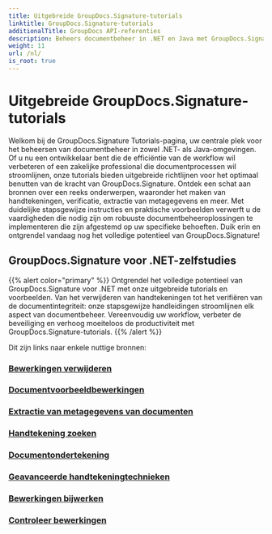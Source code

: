 ```yaml
---
title: Uitgebreide GroupDocs.Signature-tutorials
linktitle: GroupDocs.Signature-tutorials
additionalTitle: GroupDocs API-referenties
description: Beheers documentbeheer in .NET en Java met GroupDocs.Signature-tutorials. Metagegevens maken, verifiëren, extraheren en meer. Duik erin voor een naadloze workflow!
weight: 11
url: /nl/
is_root: true
---
```


# Uitgebreide GroupDocs.Signature-tutorials


Welkom bij de GroupDocs.Signature Tutorials-pagina, uw centrale plek voor het beheersen van documentbeheer in zowel .NET- als Java-omgevingen. Of u nu een ontwikkelaar bent die de efficiëntie van de workflow wil verbeteren of een zakelijke professional die documentprocessen wil stroomlijnen, onze tutorials bieden uitgebreide richtlijnen voor het optimaal benutten van de kracht van GroupDocs.Signature. Ontdek een schat aan bronnen over een reeks onderwerpen, waaronder het maken van handtekeningen, verificatie, extractie van metagegevens en meer. Met duidelijke stapsgewijze instructies en praktische voorbeelden verwerft u de vaardigheden die nodig zijn om robuuste documentbeheeroplossingen te implementeren die zijn afgestemd op uw specifieke behoeften. Duik erin en ontgrendel vandaag nog het volledige potentieel van GroupDocs.Signature!
## GroupDocs.Signature voor .NET-zelfstudies
{{% alert color="primary" %}}
Ontgrendel het volledige potentieel van GroupDocs.Signature voor .NET met onze uitgebreide tutorials en voorbeelden. Van het verwijderen van handtekeningen tot het verifiëren van de documentintegriteit: onze stapsgewijze handleidingen stroomlijnen elk aspect van documentbeheer. Vereenvoudig uw workflow, verbeter de beveiliging en verhoog moeiteloos de productiviteit met GroupDocs.Signature-tutorials.
{{% /alert %}}

Dit zijn links naar enkele nuttige bronnen:
 
### [Bewerkingen verwijderen](./net/delete-operations/)
### [Documentvoorbeeldbewerkingen](./net/document-preview-operations/)
### [Extractie van metagegevens van documenten](./net/document-metadata-extraction/)
### [Handtekening zoeken](./net/signature-searching/)
### [Documentondertekening](./net/document-signing/)
### [Geavanceerde handtekeningtechnieken](./net/advanced-signature-techniques/)
### [Bewerkingen bijwerken](./net/update-operations/)
### [Controleer bewerkingen](./net/verify-operations/)



